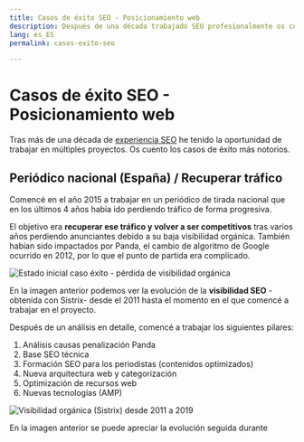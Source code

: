 ```yaml
---
title: Casos de éxito SEO - Posicionamiento web
description: Después de una década trabajado SEO profesionalmente os cuento mis aprendizajes
lang: es_ES
permalink: casos-exito-seo

---
```


# Casos de éxito SEO - Posicionamiento web

Tras más de una década de [experiencia SEO](experiencia-seo) he tenido la oportunidad de trabajar en múltiples proyectos. Os cuento los casos de éxito más notorios.

## Periódico nacional (España) / Recuperar tráfico

Comencé en el año 2015 a trabajar en un periódico de tirada nacional que en los últimos 4 años había ido perdiendo tráfico de forma progresiva.

El objetivo era **recuperar ese tráfico y volver a ser competitivos** tras varios años perdiendo anunciantes debido a su baja visibilidad orgánica. También habían sido impactados por Panda, el cambio de algoritmo de Google ocurrido en 2012, por lo que el punto de partida era complicado.

![Estado inicial caso éxito - pérdida de visibilidad orgánica](https://i.imgur.com/esO1WW0.png)

En la imagen anterior podemos ver la evolución de la **visibilidad SEO** -obtenida con Sistrix- desde el 2011 hasta el momento en el que comencé a trabajar en el proyecto.

Después de un análisis en detalle, comencé a trabajar los siguientes pilares:

 1. Análisis causas penalización Panda
 2. Base SEO técnica
 3. Formación SEO para los periodistas (contenidos optimizados)
 4. Nueva arquitectura web y categorización
 5. Optimización de recursos web
 6. Nuevas tecnologías (AMP)

![Visibilidad orgánica (Sistrix) desde 2011 a 2019](https://i.imgur.com/n08VP9W.png)

En la imagen anterior se puede apreciar la evolución seguida durante
<!--stackedit_data:
eyJoaXN0b3J5IjpbLTE0MzY1NjA2MzAsLTg2ODI1NDI5MSwtMT
U4NjAzMDAzOCwxNzI1ODg4MzU5LDM4NTEzODAyNCwxMDI4NDc1
NTAwXX0=
-->